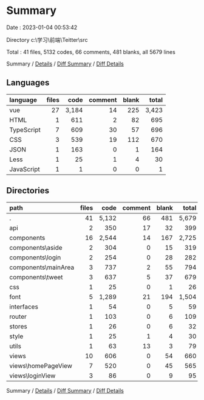# Summary

Date : 2023-01-04 00:53:42

Directory c:\\学习\\前端\\Teitter\\src

Total : 41 files,  5132 codes, 66 comments, 481 blanks, all 5679 lines

Summary / [Details](details.md) / [Diff Summary](diff.md) / [Diff Details](diff-details.md)

## Languages
| language | files | code | comment | blank | total |
| :--- | ---: | ---: | ---: | ---: | ---: |
| vue | 27 | 3,184 | 14 | 225 | 3,423 |
| HTML | 1 | 611 | 2 | 82 | 695 |
| TypeScript | 7 | 609 | 30 | 57 | 696 |
| CSS | 3 | 539 | 19 | 112 | 670 |
| JSON | 1 | 163 | 0 | 1 | 164 |
| Less | 1 | 25 | 1 | 4 | 30 |
| JavaScript | 1 | 1 | 0 | 0 | 1 |

## Directories
| path | files | code | comment | blank | total |
| :--- | ---: | ---: | ---: | ---: | ---: |
| . | 41 | 5,132 | 66 | 481 | 5,679 |
| api | 2 | 350 | 17 | 32 | 399 |
| components | 16 | 2,544 | 14 | 167 | 2,725 |
| components\\aside | 2 | 304 | 0 | 15 | 319 |
| components\\login | 2 | 254 | 0 | 28 | 282 |
| components\\mainArea | 3 | 737 | 2 | 55 | 794 |
| components\\tweet | 3 | 637 | 5 | 37 | 679 |
| css | 1 | 25 | 0 | 1 | 26 |
| font | 5 | 1,289 | 21 | 194 | 1,504 |
| interfaces | 1 | 54 | 0 | 5 | 59 |
| router | 1 | 103 | 0 | 6 | 109 |
| stores | 1 | 26 | 0 | 6 | 32 |
| style | 1 | 25 | 1 | 4 | 30 |
| utils | 1 | 63 | 13 | 3 | 79 |
| views | 10 | 606 | 0 | 54 | 660 |
| views\\homePageView | 7 | 520 | 0 | 45 | 565 |
| views\\loginView | 3 | 86 | 0 | 9 | 95 |

Summary / [Details](details.md) / [Diff Summary](diff.md) / [Diff Details](diff-details.md)